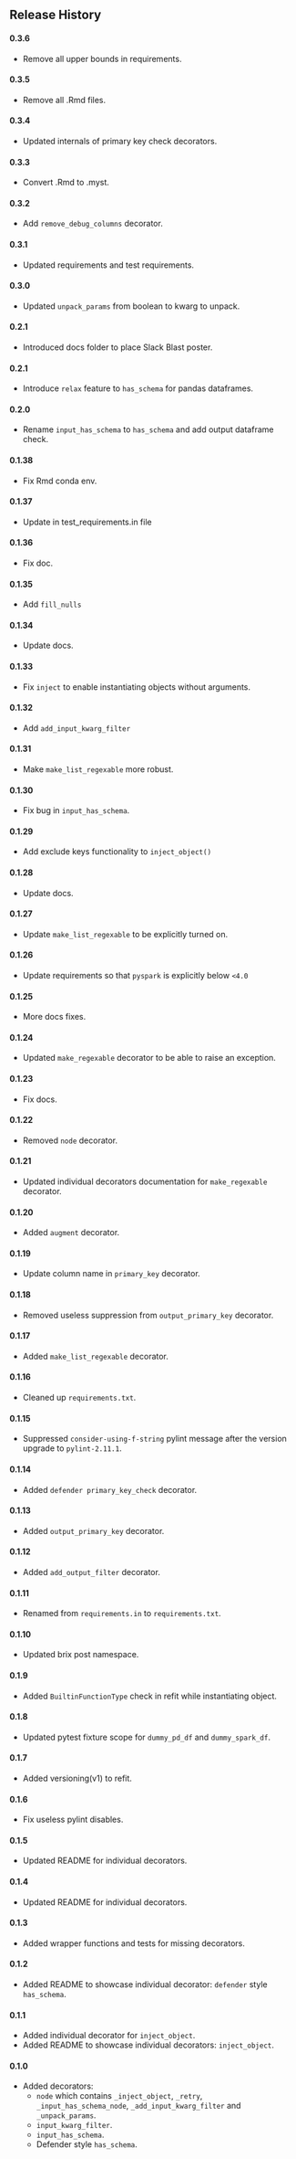 ## Release History

#### 0.3.6
- Remove all upper bounds in requirements. 

#### 0.3.5
- Remove all .Rmd files.

#### 0.3.4
- Updated internals of primary key check decorators.

#### 0.3.3
- Convert .Rmd to .myst.

#### 0.3.2
- Add `remove_debug_columns` decorator.

#### 0.3.1
- Updated requirements and test requirements.

#### 0.3.0
- Updated `unpack_params` from boolean to kwarg to unpack.

#### 0.2.1
- Introduced docs folder to place Slack Blast poster.

#### 0.2.1
- Introduce `relax` feature to `has_schema` for pandas dataframes.

#### 0.2.0
- Rename `input_has_schema` to `has_schema` and add output dataframe check.

#### 0.1.38
- Fix Rmd conda env.

#### 0.1.37
- Update in test_requirements.in file


#### 0.1.36
- Fix doc.


#### 0.1.35
- Add `fill_nulls`

#### 0.1.34
- Update docs.

#### 0.1.33
- Fix `inject` to enable instantiating objects without arguments.

#### 0.1.32
- Add `add_input_kwarg_filter`

#### 0.1.31
- Make `make_list_regexable` more robust. 

#### 0.1.30
- Fix bug in `input_has_schema`.

#### 0.1.29
- Add exclude keys functionality to `inject_object()`

#### 0.1.28
- Update docs. 

#### 0.1.27
- Update `make_list_regexable` to be explicitly turned on.

#### 0.1.26

- Update requirements so that `pyspark` is explicitly below `<4.0`
#### 0.1.25
- More docs fixes.

#### 0.1.24
- Updated `make_regexable` decorator to be able to raise an exception.

#### 0.1.23
- Fix docs.

#### 0.1.22
- Removed `node` decorator.

#### 0.1.21
- Updated individual decorators documentation for `make_regexable` decorator.

#### 0.1.20
- Added `augment` decorator.

#### 0.1.19
- Update column name in `primary_key` decorator.

#### 0.1.18
- Removed useless suppression from `output_primary_key` decorator.

#### 0.1.17
- Added `make_list_regexable` decorator.

#### 0.1.16
- Cleaned up `requirements.txt`.

#### 0.1.15
- Suppressed `consider-using-f-string` pylint message after the version upgrade to `pylint-2.11.1`.

#### 0.1.14
- Added `defender primary_key_check` decorator.

#### 0.1.13
- Added `output_primary_key` decorator.

#### 0.1.12
- Added `add_output_filter` decorator.

#### 0.1.11
- Renamed from `requirements.in` to `requirements.txt`.

#### 0.1.10
- Updated brix post namespace.

#### 0.1.9
- Added `BuiltinFunctionType` check in refit while instantiating object.

#### 0.1.8
- Updated pytest fixture scope for `dummy_pd_df` and `dummy_spark_df`.

#### 0.1.7
- Added versioning(v1) to refit.

#### 0.1.6
- Fix useless pylint disables.

#### 0.1.5
- Updated README for individual decorators.

#### 0.1.4
- Updated README for individual decorators.

#### 0.1.3
- Added wrapper functions and tests for missing decorators.

#### 0.1.2
- Added README to showcase individual decorator: `defender` style `has_schema`.

#### 0.1.1
- Added individual decorator for `inject_object`.
- Added README to showcase individual decorators: `inject_object`.

#### 0.1.0
- Added decorators:
    - `node` which contains `_inject_object`, `_retry`, `_input_has_schema_node`, `_add_input_kwarg_filter` and `_unpack_params`.
    - `input_kwarg_filter`.
    - `input_has_schema`.
    - Defender style `has_schema`.
